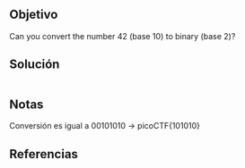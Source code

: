 ## Objetivo
Can you convert the number 42 (base 10) to binary (base 2)?
## Solución

```bash

```

## Notas
Conversión es igual a 00101010 -> picoCTF{101010}

## Referencias
